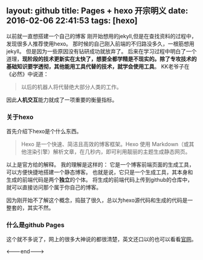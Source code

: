 layout: github
title: Pages + hexo 开宗明义
date: 2016-02-06 22:41:53
tags: [hexo]
---
以前就一直想搭建一个自己的博客
刚开始想用的jekyll,但是在查找资料的过程中，发现很多人推荐使用hexo。
那时候的自己刚入前端的不归路没多久，一根筋想用jekyll。
但是因为一些原因没有钻研成功就放弃了。
后来在学习过程中明白了一个道理，**现阶段的技术更新实在太快了，想要全都学精是不现实的。除了专攻技术的基础知识要学透彻，其他能用工具代替的技术，就学会使用工具**。
KK老爷子在《必然》中说道：
>以后的机器人将代替绝大部分人类的工作。

因此**人机交互**能力就成了一项重要的衡量指标。
<!-- more -->
### 关于hexo

首先介绍下hexo是个什么东西。
>Hexo 是一个快速、简洁且高效的博客框架。Hexo 使用 Markdown（或其他渲染引擎）解析文章，在几秒内，即可利用靓丽的主题生成静态网页。

以上是官方给的解释。
我的理解是这样的：
它是一个博客前端页面的生成工具，可以方便快捷地搭建一个静态博客。
也就是说，它只是一个生成工具，其本身和生成的前端代码是两个**独立**的个体。
将生成的前端代码上传到github的仓库中，就可以直接访问那个属于你自己的博客。

因为刚开始不了解这个概念，捣鼓了很久，总以为hexo源代码和生成的代码是一整套的，其实不然。


### 什么是github Pages

这个就不多说了，网上的很多大神说的都很清楚，英文还口以的也可以看看[官网](https://pages.github.com/)。

<---end--->
